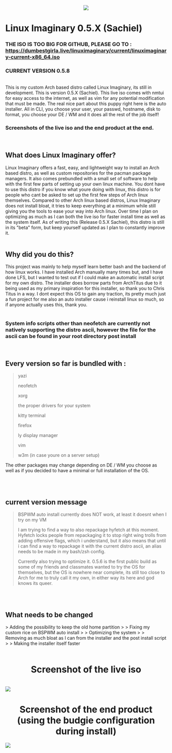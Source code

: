 <p align="center">
  <img src="https://github.com/schizopup/Linux-Imaginary-iso/blob/main/logo_medium.png"/>
</p>

# Linux Imaginary 0.5.X (Sachiel)
### THE ISO IS TOO BIG FOR GITHUB, PLEASE GO TO : <https://dumbestgirla.live/linuximaginary/current/linuximaginary-current-x86_64.iso>
### CURRENT VERSION 0.5.8
<br/>
This is my custom Arch based distro called Linux Imaginary, its still in development. This is version 0.5.X (Sachiel). This live iso comes with nmtui for easy access to the internet, as well as vim for any potential modification that must be made.
The real nice part about this puppy right here is the auto installer. All in CLI, you choose your user, your passwd, hostname, disk to format, you choose your DE / WM and it does all the rest of the job itself! 
<br/>
<h3> Screenshots of the live iso and the end product at the end. </h3>

<br/>
<h2> What does Linux Imaginary offer? </h2>
Linux Imaginary offers a fast, easy, and lightweight way to install an Arch based distro, as well as custom repositories for the pacman package managers. It also comes prebundled with a small set of software to help with the first few parts of setting up your own linux machine. You dont have to use this distro if you know what youre doing with linux, this distro is for people who cant be asked to set up the first few steps of Arch linux themselves. Compared to other Arch linux based distros, Linux Imaginary does not install bloat, it tries to keep everything at a minimum while still giving you the tools to ease your way into Arch linux. Over time I plan on optimizing as much as I can both the live iso for faster install time as well as the system itself. As of writing this (Release 0.5.X Sachiel), this distro is still in its "beta" form, but keep yourself updated as I plan to constantly improve it.
<br/>
<br/>
<h2> Why did you do this?</h2>
This project was mainly to help myself learn better bash and the backend of how linux works. I have installed Arch manually many times but, and I have done LFS, but I wanted to test out if I could make an automatic install script for my own distro. The installer does borrow parts from ArchTitus due to it being used as my primary inspiration for this installer, so thank you to Chris Titus in a way. I dont expect this OS to gain any traction, its pretty much just a fun project for me also an auto installer cause i reinstall linux so much, so if anyone actually uses this, thank you.

<br/>
<br/>

### System info scripts other than neofetch are currently not natively supporting the distro ascii, however the file for the ascii can be found in your root directory post install

<br/>

## Every version so far is bundled with :
>yazi
>
>neofetch
>
>xorg
>
>the proper drivers for your system
>
>kitty terminal
>
>firefox
>
>ly display manager
>
>vim
>
>w3m (in case youre on a server setup)

The other packages may change depending on DE / WM you choose as well as if you decided to have a minimal or full installation of the OS.


<br/>
<br/>

## current version message


>
>BSPWM auto install currently does NOT work, at least it doesnt when I try on my VM
>
>
>I am trying to find a way to also repackage hyfetch at this moment. Hyfetch locks people from repackaging it to stop right wing trolls from adding offensive flags, which i understand, but it also means that until i can find a way to repackage it with the current distro ascii, an alias needs to be made in my bash/zsh config.
>
>Currently also trying to optimize it. 0.5.6 is the first public build as some of my friends and classmates wanted to try the OS for themselves, but the OS is nowhere near complete, its still too close to Arch for me to truly call it my own, in either way its here and god knows its queer.
<br/>
<br/>

<h2> What needs to be changed</h2>
> Adding the possibility to keep the old home partition
>
> Fixing my custom rice on BSPWM auto install
>
> Optimizing the system
>
> Removing as much bloat as I can from the installer and the post install script
>
> Making the installer itself faster
<br/>
<br/>

<p align="center">
  <h1 align="center">Screenshot of the live iso</h1>
  <br/>
  <img src="https://github.com/schizopup/Linux-Imaginary-iso/blob/main/screenshot1.png"/>
  <br/>
  <h1 align="center">Screenshot of the end product (using the budgie configuration during install) </h1>
  <img src="https://github.com/schizopup/Linux-Imaginary-iso/blob/main/screenshot2.png"/>
</p>
